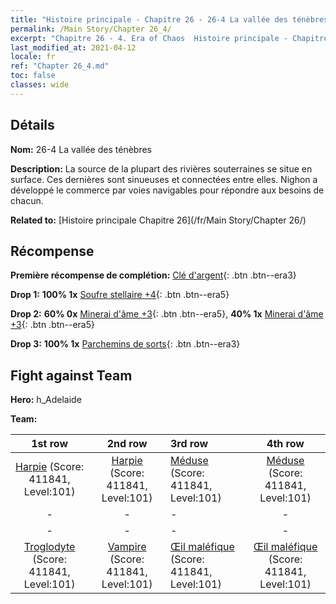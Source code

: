```yaml
---
title: "Histoire principale - Chapitre 26 - 26-4 La vallée des ténèbres"
permalink: /Main Story/Chapter 26_4/
excerpt: "Chapitre 26 - 4. Era of Chaos  Histoire principale - Chapitre 26_4. 26-4 La vallée des ténèbres"
last_modified_at: 2021-04-12
locale: fr
ref: "Chapter 26_4.md"
toc: false
classes: wide
---
```


## Détails

 **Nom:** 26-4 La vallée des ténèbres

 **Description:** La source de la plupart des rivières souterraines se situe en surface. Ces dernières sont sinueuses et connectées entre elles. Nighon a développé le commerce par voies navigables pour répondre aux besoins de chacun.

 **Related to:** [Histoire principale Chapitre 26](/fr/Main Story/Chapter 26/)

## Récompense

 **Première récompense de complétion:** [Clé d'argent](/fr/Items/con_693/){: .btn .btn--era3}

 **Drop 1:** **100% 1x** [Soufre stellaire +4](/fr/Items/mat_92/){: .btn .btn--era5}

 **Drop 2:** **60% 0x** [Minerai d'âme +3](/fr/Items/mat_82/){: .btn .btn--era5}, **40% 1x** [Minerai d'âme +3](/fr/Items/mat_82/){: .btn .btn--era5}

 **Drop 3:** **100% 1x** [Parchemins de sorts](/fr/Items/con_694/){: .btn .btn--era3}


## Fight against Team
 **Hero:** h_Adelaide

 **Team:**


  | 1st row | 2nd row | 3rd row | 4th row |
  |:----:|:----:|:----|:----:|
  | [Harpie](/fr/units/Harpy/) (Score: 411841, Level:101)  | [Harpie](/fr/units/Harpy/) (Score: 411841, Level:101)  | [Méduse](/fr/units/Medusa/) (Score: 411841, Level:101)  | [Méduse](/fr/units/Medusa/) (Score: 411841, Level:101)  |
  | - | - | - | - |
  | - | - | - | - |
  | [Troglodyte](/fr/units/Troglodyte/) (Score: 411841, Level:101)  | [Vampire](/fr/units/Vampire/) (Score: 411841, Level:101)  | [Œil maléfique](/fr/units/Beholder/) (Score: 411841, Level:101)  | [Œil maléfique](/fr/units/Beholder/) (Score: 411841, Level:101)  |


